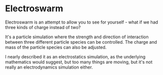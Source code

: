 # Electroswarm

Electroswarm is an attempt to allow you to see for yourself - what if we had three kinds of charge instead of two?

It's a particle simulation where the strength and direction of interaction between three different particle species can be controlled.
The charge and mass of the particle species can also be adjusted.

I nearly described it as an electrostatics simulation, as the underlying mathematics would suggest, but too many things are moving, but it's not really an electrodynamics simulation either.

